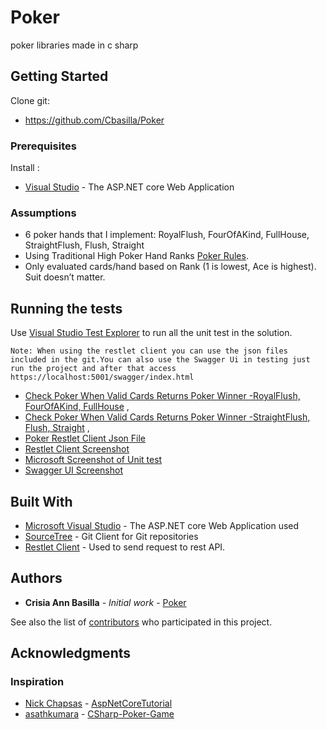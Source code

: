 # Poker
poker libraries made in c sharp

## Getting Started

 Clone git: 
  * https://github.com/Cbasilla/Poker
 
 
 
### Prerequisites

Install :
 * [Visual Studio](https://visualstudio.microsoft.com/vs/community/) - The ASP.NET core Web Application

### Assumptions
 * 6 poker hands that I implement: RoyalFlush, FourOfAKind, FullHouse, StraightFlush, Flush, Straight
 * Using Traditional High Poker Hand Ranks [Poker Rules](https://www.contrib.andrew.cmu.edu/~gc00/reviews/pokerrules).
 * Only evaluated cards/hand based on Rank (1 is lowest, Ace is
highest). Suit doesn’t matter.

## Running the tests

  Use [Visual Studio Test Explorer](https://docs.microsoft.com/en-us/visualstudio/test/run-unit-tests-with-test-explorer?view=vs-2019) to run all the unit test in the solution.

``Note: When using the restlet client you can use the json files included in the git.You can also use the Swagger Ui in testing just run the project and after that access https://localhost:5001/swagger/index.html``
* [Check Poker When Valid Cards Returns Poker Winner -RoyalFlush, FourOfAKind, FullHouse](https://github.com/Cbasilla/Poker/blob/master/checkPoker_WhenValidCards_ReturnsPokerWinner_RoyalFlush_FourOfAKind_FullHouse.json) , 
* [Check Poker When Valid Cards Returns Poker Winner -StraightFlush, Flush, Straight](https://github.com/Cbasilla/Poker/blob/master/checkPoker_WhenValidCards_ReturnsPokerWinner_StraightFlush_Flush_Straight.json) , 
* [Poker Restlet Client Json File](https://github.com/Cbasilla/Poker/blob/master/https://github.com/Cbasilla/Poker/blob/master/Poker.json.json)
* [Restlet Client Screenshot](https://gyazo.com/4cf663f61684640925c32d59211292a5)
* [Microsoft Screenshot of Unit test](https://gyazo.com/67aef0a96f87d4a0675c47ca2aff76a7)
* [Swagger UI Screenshot](https://gyazo.com/72d71017db03d5884820758dd1985b80)

## Built With

* [Microsoft Visual Studio](https://visualstudio.microsoft.com/vs/) - The ASP.NET core Web Application used
* [SourceTree](https://www.sourcetreeapp.com/) - Git Client for Git repositories
* [Restlet Client](https://chrome.google.com/webstore/detail/talend-api-tester-free-ed/aejoelaoggembcahagimdiliamlcdmfm?hl=en) - Used to send request to rest API.

## Authors

* **Crisia Ann Basilla** - *Initial work* - [Poker](https://github.com/Cbasilla/Poker)

See also the list of [contributors](https://github.com/Cbasilla/Poker/contributors) who participated in this project.

## Acknowledgments
### Inspiration
*  [Nick Chapsas](https://github.com/Elfocrash) - [AspNetCoreTutorial](https://github.com/Elfocrash/Youtube.AspNetCoreTutorial)
*  [asathkumara](https://github.com/asathkumara) - [CSharp-Poker-Game](https://github.com/asathkumara/CSharp-Poker-Game)
